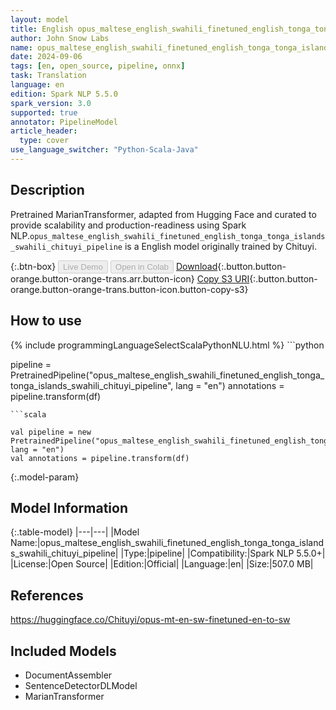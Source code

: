 ```yaml
---
layout: model
title: English opus_maltese_english_swahili_finetuned_english_tonga_tonga_islands_swahili_chituyi_pipeline pipeline MarianTransformer from Chituyi
author: John Snow Labs
name: opus_maltese_english_swahili_finetuned_english_tonga_tonga_islands_swahili_chituyi_pipeline
date: 2024-09-06
tags: [en, open_source, pipeline, onnx]
task: Translation
language: en
edition: Spark NLP 5.5.0
spark_version: 3.0
supported: true
annotator: PipelineModel
article_header:
  type: cover
use_language_switcher: "Python-Scala-Java"
---
```


## Description

Pretrained MarianTransformer, adapted from Hugging Face and curated to provide scalability and production-readiness using Spark NLP.`opus_maltese_english_swahili_finetuned_english_tonga_tonga_islands_swahili_chituyi_pipeline` is a English model originally trained by Chituyi.

{:.btn-box}
<button class="button button-orange" disabled>Live Demo</button>
<button class="button button-orange" disabled>Open in Colab</button>
[Download](https://s3.amazonaws.com/auxdata.johnsnowlabs.com/public/models/opus_maltese_english_swahili_finetuned_english_tonga_tonga_islands_swahili_chituyi_pipeline_en_5.5.0_3.0_1725635828372.zip){:.button.button-orange.button-orange-trans.arr.button-icon}
[Copy S3 URI](s3://auxdata.johnsnowlabs.com/public/models/opus_maltese_english_swahili_finetuned_english_tonga_tonga_islands_swahili_chituyi_pipeline_en_5.5.0_3.0_1725635828372.zip){:.button.button-orange.button-orange-trans.button-icon.button-copy-s3}

## How to use



<div class="tabs-box" markdown="1">
{% include programmingLanguageSelectScalaPythonNLU.html %}
```python

pipeline = PretrainedPipeline("opus_maltese_english_swahili_finetuned_english_tonga_tonga_islands_swahili_chituyi_pipeline", lang = "en")
annotations =  pipeline.transform(df)   

```
```scala

val pipeline = new PretrainedPipeline("opus_maltese_english_swahili_finetuned_english_tonga_tonga_islands_swahili_chituyi_pipeline", lang = "en")
val annotations = pipeline.transform(df)

```
</div>

{:.model-param}
## Model Information

{:.table-model}
|---|---|
|Model Name:|opus_maltese_english_swahili_finetuned_english_tonga_tonga_islands_swahili_chituyi_pipeline|
|Type:|pipeline|
|Compatibility:|Spark NLP 5.5.0+|
|License:|Open Source|
|Edition:|Official|
|Language:|en|
|Size:|507.0 MB|

## References

https://huggingface.co/Chituyi/opus-mt-en-sw-finetuned-en-to-sw

## Included Models

- DocumentAssembler
- SentenceDetectorDLModel
- MarianTransformer